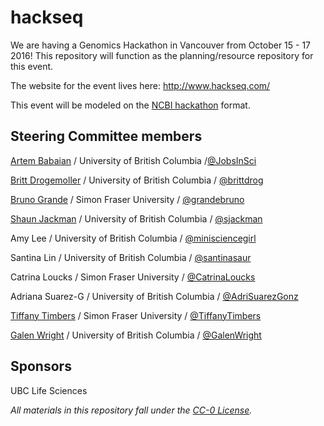 # hackseq

We are having a Genomics Hackathon in Vancouver from October 15 - 17 2016! This repository 
will function as the planning/resource repository for this event.

The website for the event lives here: http://www.hackseq.com/

This event will be modeled on the [NCBI hackathon](https://github.com/NCBI-Hackathons) format.


## Steering Committee members

[Artem Babaian](http://www.JobsInScience.ca) / University of British Columbia /[@JobsInSci](https://twitter.com/JobsInSci)

[Britt Drogemoller](http://t.co/f6qRW2ChTy) / University of British Columbia / [@brittdrog](https://twitter.com/brittdrog)

[Bruno Grande](https://t.co/B5pnNg2Pfw) / Simon Fraser University / [@grandebruno](https://twitter.com/grandebruno)

[Shaun Jackman](http://sjackman.ca/) / University of British Columbia / [@sjackman](https://twitter.com/sjackman)

Amy Lee / University of British Columbia / [@minisciencegirl](https://twitter.com/minisciencegirl)

Santina Lin / University of British Columbia / [@santinasaur](https://twitter.com/santinasaur)

Catrina Loucks / Simon Fraser University / [@CatrinaLoucks](https://twitter.com/CatrinaLoucks)

Adriana Suarez-G / University of British Columbia / [@AdriSuarezGonz](https://twitter.com/AdriSuarezGonz)

[Tiffany Timbers](http://tiffanytimbers.com) / Simon Fraser University / [@TiffanyTimbers](https://twitter.com/TiffanyTimbers)

[Galen Wright](http://t.co/Fm8Hy3gTIR) / University of British Columbia / [@GalenWright](https://twitter.com/@GalenWright)


## Sponsors

UBC Life Sciences

*All materials in this repository fall under the [CC-0 License](LICENSE.md).*
